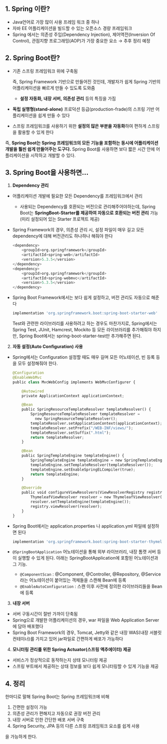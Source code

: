 ## 1. Spring 이란?

- Java언어로 가장 많이 사용 프레임 워크 중 하나
- 자바 EE 어플리케이션을 빌드할 수 있는 오픈소스 경량 프레임워크
- Spring 에서는 의존성 주입(Dependency Injection), 제어역전(Inversion Of Control), 관점지향 프로그래밍(AOP)가 가장 중요한 요소 → 추후 정리 예정


## 2. Spring Boot란?

- 기존 스프링 프레임워크 위에 구축됨
    
    즉, Spring Framework 기반으로 만들어진 것인데, 개발자가 쉽게 Spring 기반의 어플리케이션을 빠르게 만들 수 있도록 도와줌
    
    - **설정 자동화, 내장 서버, 의존성 관리** 등의 특징을 가짐
- **독립 실행형(stand-alone)** 프로덕션 등급(production-frade)의 스프링 기반 어플리케이션을 쉽게 만들 수 있다
- 스프링 프레임워크를 사용하기 위한 **설정의 많은 부분을 자동화**하여 편하게 스프링을 활용할 수 있게 한다

즉, **Spring Boot는 Spring 프레임워크의 모든 기능을 포함하는 동시에 어플리케이션 개발을 훨씬 쉽게 만들어주는 도구다.** Spring Boot를 사용하면 보다 짧은 시간 안에 어플리케이션을 시작하고 개발할 수 있다.


## 3. Spring Boot을 사용하면…

1. **********************************Dependency 관리**********************************
- 어플리케이션 개발에 필요한 모든 Dependency를 프레임워크에서 관리
    - 사용되는 Dependency를 호환되는 버전으로 관리해주어야하는데, Spring Boot는 **SpringBoot-Starter를 제공하여 자동으로 호환되는 버전 관리** 가능 (미리 설정되어 있는 Starter 프로젝트 제공)
- Spring Framework의 경우, 의존성 관리 시, 설정 파일이 매우 길고 모든 dependency에 대해 버전관리도 하나하나 해줘야 한다
    
    ```python
    <dependency>
        <groupId>org.springframework</groupId>
        <artifactId>spring-web</artifactId>
        <version>5.3.5</version>
    </dependency>
    <dependency>
        <groupId>org.springframework</groupId>
        <artifactId>spring-webmvc</artifactId>
        <version>5.3.5</version>
    </dependency>
    ```
    
- Spring Boot Framework에서는 보다 쉽게 설정하고, 버전 관리도 자동으로 해준다
    
    ```python
    implementation 'org.springframework.boot:spring-boot-starter-web'
    ```
    
    Test와 관련한 라이브러리를 사용하려고 하는 경우도 마찬가지로, Spring에서는 Spring Test, JUnit, Hamcrest, Mockito 등 모든 라이브러리를 추가해줘야 하지만, Spring Boot에서는 spring-boot-starter-test만 추가해주면 된다.
    

2. **자동 설정(Auto Configuration) 사용**
- Spring에서는 Configuration 설정할 때도 매우 길며 모든 어노테이션, 빈 등록 등을 모두 설정해줘야 한다.
    
    ```python
    @Configuration
    @EnableWebMvc
    public class MvcWebConfig implements WebMvcConfigurer {
    
        @Autowired
        private ApplicationContext applicationContext;
    
        @Bean
        public SpringResourceTemplateResolver templateResolver() {
            SpringResourceTemplateResolver templateResolver = 
              new SpringResourceTemplateResolver();
            templateResolver.setApplicationContext(applicationContext);
            templateResolver.setPrefix("/WEB-INF/views/");
            templateResolver.setSuffix(".html");
            return templateResolver;
        }
    
        @Bean
        public SpringTemplateEngine templateEngine() {
            SpringTemplateEngine templateEngine = new SpringTemplateEngine();
            templateEngine.setTemplateResolver(templateResolver());
            templateEngine.setEnableSpringELCompiler(true);
            return templateEngine;
        }
    
        @Override
        public void configureViewResolvers(ViewResolverRegistry registry) {
            ThymeleafViewResolver resolver = new ThymeleafViewResolver();
            resolver.setTemplateEngine(templateEngine());
            registry.viewResolver(resolver);
        }
    }
    ```
    
- Spring Boot에서는 application.properties 나 application.yml 파일에 설정하면 된다
    
    ```python
    implementation 'org.springframework.boot:spring-boot-starter-thymeleaf
    ```
    
- `@SpringBootApplication` 어노테이션을 통해 외부 라이브러리, 내장 톰캣 서버 등이 실행할 수 있게 된다. 아래는 SpringBootApplication에 포함된 어노테이션과 그 기능.
    - `@ComponentScan` : @Component, @Controller, @Repository, @Service 라는 어노테이션이 붙어있는 객체들을 스캔해 Bean에 등록
    - `@EnableAutoConfiguration` : 스캔 이후 사전에 정의한 라이브러리들을 Bean에 등록

3. ********************내장 서버********************
- 서버 구동시간이 절반 가까이 단축됨
- Spring으로 개발한 어플리케이션의 경우, war 파일을 Web Application Server에 담아 배포했다
- Spring Boot Framework의 경우, Tomcat, Jetty와 같은 내장 WAS(내장 서블릿 컨테이너)를 가지고 있어 jar파일로 간편하게 배포가 가능하다

4. ****************************************************************************모니터링 관리를 위한 Spring Actuator(스프링 액추에이터) 제공****************************************************************************
- 서비스가 정상적으로 동작하는지 상태 모니터링 제공
- 스프링 부트에서 제공하는 상태 정보를 보다 쉽게 모니터링할 수 있게 기능을 제공


## 4. 정리

한마디로 말해 Spring Boot는 Spring 프레임워크에 비해

1. 간편한 설정이 가능
2. 의존성 관리가 편해지고 자동으로 권장 버전 관리
3. 내장 서버로 인한 간단한 배포 서버 구축
4. Spring Security, JPA 등의 다른 스프링 프레임워크 요소를 쉽게 사용

을 가능하게 한다.
